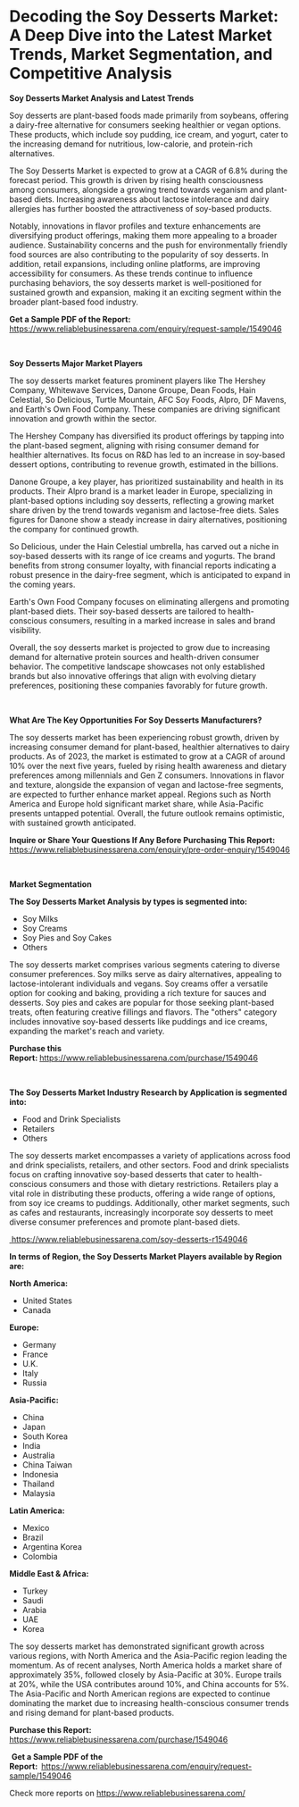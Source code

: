 <p><h1>Decoding the Soy Desserts Market: A Deep Dive into the Latest Market Trends, Market Segmentation, and Competitive Analysis</h1></p><p><strong>Soy Desserts Market Analysis and Latest Trends</strong></p>
<p><p>Soy desserts are plant-based foods made primarily from soybeans, offering a dairy-free alternative for consumers seeking healthier or vegan options. These products, which include soy pudding, ice cream, and yogurt, cater to the increasing demand for nutritious, low-calorie, and protein-rich alternatives.</p><p>The Soy Desserts Market is expected to grow at a CAGR of 6.8% during the forecast period. This growth is driven by rising health consciousness among consumers, alongside a growing trend towards veganism and plant-based diets. Increasing awareness about lactose intolerance and dairy allergies has further boosted the attractiveness of soy-based products.</p><p>Notably, innovations in flavor profiles and texture enhancements are diversifying product offerings, making them more appealing to a broader audience. Sustainability concerns and the push for environmentally friendly food sources are also contributing to the popularity of soy desserts. In addition, retail expansions, including online platforms, are improving accessibility for consumers. As these trends continue to influence purchasing behaviors, the soy desserts market is well-positioned for sustained growth and expansion, making it an exciting segment within the broader plant-based food industry.</p></p>
<p><strong>Get a Sample PDF of the Report:&nbsp;</strong> <a href="https://www.reliablebusinessarena.com/enquiry/request-sample/1549046?utm_campaign=2984&utm_medium=2&utm_source=Github&utm_content=ia&utm_term=07042025&utm_id=soy-desserts">https://www.reliablebusinessarena.com/enquiry/request-sample/1549046</a></p>
<p>&nbsp;</p>
<p><strong>Soy Desserts Major Market Players</strong></p>
<p><p>The soy desserts market features prominent players like The Hershey Company, Whitewave Services, Danone Groupe, Dean Foods, Hain Celestial, So Delicious, Turtle Mountain, AFC Soy Foods, Alpro, DF Mavens, and Earth's Own Food Company. These companies are driving significant innovation and growth within the sector.</p><p>The Hershey Company has diversified its product offerings by tapping into the plant-based segment, aligning with rising consumer demand for healthier alternatives. Its focus on R&D has led to an increase in soy-based dessert options, contributing to revenue growth, estimated in the billions. </p><p>Danone Groupe, a key player, has prioritized sustainability and health in its products. Their Alpro brand is a market leader in Europe, specializing in plant-based options including soy desserts, reflecting a growing market share driven by the trend towards veganism and lactose-free diets. Sales figures for Danone show a steady increase in dairy alternatives, positioning the company for continued growth.</p><p>So Delicious, under the Hain Celestial umbrella, has carved out a niche in soy-based desserts with its range of ice creams and yogurts. The brand benefits from strong consumer loyalty, with financial reports indicating a robust presence in the dairy-free segment, which is anticipated to expand in the coming years.</p><p>Earth's Own Food Company focuses on eliminating allergens and promoting plant-based diets. Their soy-based desserts are tailored to health-conscious consumers, resulting in a marked increase in sales and brand visibility.</p><p>Overall, the soy desserts market is projected to grow due to increasing demand for alternative protein sources and health-driven consumer behavior. The competitive landscape showcases not only established brands but also innovative offerings that align with evolving dietary preferences, positioning these companies favorably for future growth.</p></p>
<p>&nbsp;</p>
<p><strong>What Are The Key Opportunities For Soy Desserts Manufacturers?</strong></p>
<p><p>The soy desserts market has been experiencing robust growth, driven by increasing consumer demand for plant-based, healthier alternatives to dairy products. As of 2023, the market is estimated to grow at a CAGR of around 10% over the next five years, fueled by rising health awareness and dietary preferences among millennials and Gen Z consumers. Innovations in flavor and texture, alongside the expansion of vegan and lactose-free segments, are expected to further enhance market appeal. Regions such as North America and Europe hold significant market share, while Asia-Pacific presents untapped potential. Overall, the future outlook remains optimistic, with sustained growth anticipated.</p></p>
<p><strong>Inquire or Share Your Questions If Any Before Purchasing This Report:</strong> <a href="https://www.reliablebusinessarena.com/enquiry/pre-order-enquiry/1549046?utm_campaign=2984&utm_medium=2&utm_source=Github&utm_content=ia&utm_term=07042025&utm_id=soy-desserts">https://www.reliablebusinessarena.com/enquiry/pre-order-enquiry/1549046</a></p>
<p>&nbsp;</p>
<p><strong>Market Segmentation</strong></p>
<p><strong>The Soy Desserts Market Analysis by types is segmented into:</strong></p>
<p><ul><li>Soy Milks</li><li>Soy Creams</li><li>Soy Pies and Soy Cakes</li><li>Others</li></ul></p>
<p><p>The soy desserts market comprises various segments catering to diverse consumer preferences. Soy milks serve as dairy alternatives, appealing to lactose-intolerant individuals and vegans. Soy creams offer a versatile option for cooking and baking, providing a rich texture for sauces and desserts. Soy pies and cakes are popular for those seeking plant-based treats, often featuring creative fillings and flavors. The "others" category includes innovative soy-based desserts like puddings and ice creams, expanding the market's reach and variety.</p></p>
<p><strong>Purchase this Report:&nbsp;</strong><a href="https://www.reliablebusinessarena.com/purchase/1549046?utm_campaign=2984&utm_medium=2&utm_source=Github&utm_content=ia&utm_term=07042025&utm_id=soy-desserts">https://www.reliablebusinessarena.com/purchase/1549046</a></p>
<p>&nbsp;</p>
<p><strong>The Soy Desserts Market Industry Research by Application is segmented into:</strong></p>
<p><ul><li>Food and Drink Specialists</li><li>Retailers</li><li>Others</li></ul></p>
<p><p>The soy desserts market encompasses a variety of applications across food and drink specialists, retailers, and other sectors. Food and drink specialists focus on crafting innovative soy-based desserts that cater to health-conscious consumers and those with dietary restrictions. Retailers play a vital role in distributing these products, offering a wide range of options, from soy ice creams to puddings. Additionally, other market segments, such as cafes and restaurants, increasingly incorporate soy desserts to meet diverse consumer preferences and promote plant-based diets.</p></p>
<p><a href="https://www.reliablebusinessarena.com/soy-desserts-r1549046?utm_campaign=2984&utm_medium=2&utm_source=Github&utm_content=ia&utm_term=07042025&utm_id=soy-desserts">&nbsp;https://www.reliablebusinessarena.com/soy-desserts-r1549046</a></p>
<p><strong>In terms of Region, the Soy Desserts Market Players available by Region are:</strong></p>
<p>
    <p> <strong> North America: </strong>
        <ul>
            <li>United States</li>
            <li>Canada</li>
        </ul>
        </p> 
    <p> <strong> Europe: </strong>
        <ul>
            <li>Germany</li>
            <li>France</li>
            <li>U.K.</li>
            <li>Italy</li>
            <li>Russia</li>
        </ul>
        </p> 
    <p> <strong> Asia-Pacific: </strong>
        <ul>
            <li>China</li>
            <li>Japan</li>
            <li>South Korea</li>
            <li>India</li>
            <li>Australia</li>
            <li>China Taiwan</li>
            <li>Indonesia</li>
            <li>Thailand</li>
            <li>Malaysia</li>
        </ul>
        </p> 
    <p> <strong> Latin America: </strong>
        <ul>
            <li>Mexico</li>
            <li>Brazil</li>
            <li>Argentina Korea</li>
            <li>Colombia</li>
        </ul>
        </p> 
    <p> <strong> Middle East & Africa: </strong>
        <ul>
            <li>Turkey</li>
            <li>Saudi</li>
            <li>Arabia</li>
            <li>UAE</li>
            <li>Korea</li>
        </ul>
    </p>
    </p>
<p><p>The soy desserts market has demonstrated significant growth across various regions, with North America and the Asia-Pacific region leading the momentum. As of recent analyses, North America holds a market share of approximately 35%, followed closely by Asia-Pacific at 30%. Europe trails at 20%, while the USA contributes around 10%, and China accounts for 5%. The Asia-Pacific and North American regions are expected to continue dominating the market due to increasing health-conscious consumer trends and rising demand for plant-based products.</p></p>
<p><strong>Purchase this Report: </strong><a href="https://www.reliablebusinessarena.com/purchase/1549046?utm_campaign=2984&utm_medium=2&utm_source=Github&utm_content=ia&utm_term=07042025&utm_id=soy-desserts">https://www.reliablebusinessarena.com/purchase/1549046</a></p>
<p>&nbsp;<strong>Get a Sample PDF of the Report:&nbsp;&nbsp;</strong><a href="https://www.reliablebusinessarena.com/enquiry/request-sample/1549046?utm_campaign=2984&utm_medium=2&utm_source=Github&utm_content=ia&utm_term=07042025&utm_id=soy-desserts">https://www.reliablebusinessarena.com/enquiry/request-sample/1549046</a></p>
<p><strong></strong></p>
<p>Check more reports on <a href="https://www.reliablebusinessarena.com/?utm_campaign=2984&utm_medium=2&utm_source=Github&utm_content=ia&utm_term=07042025&utm_id=soy-desserts">https://www.reliablebusinessarena.com/</a></p>